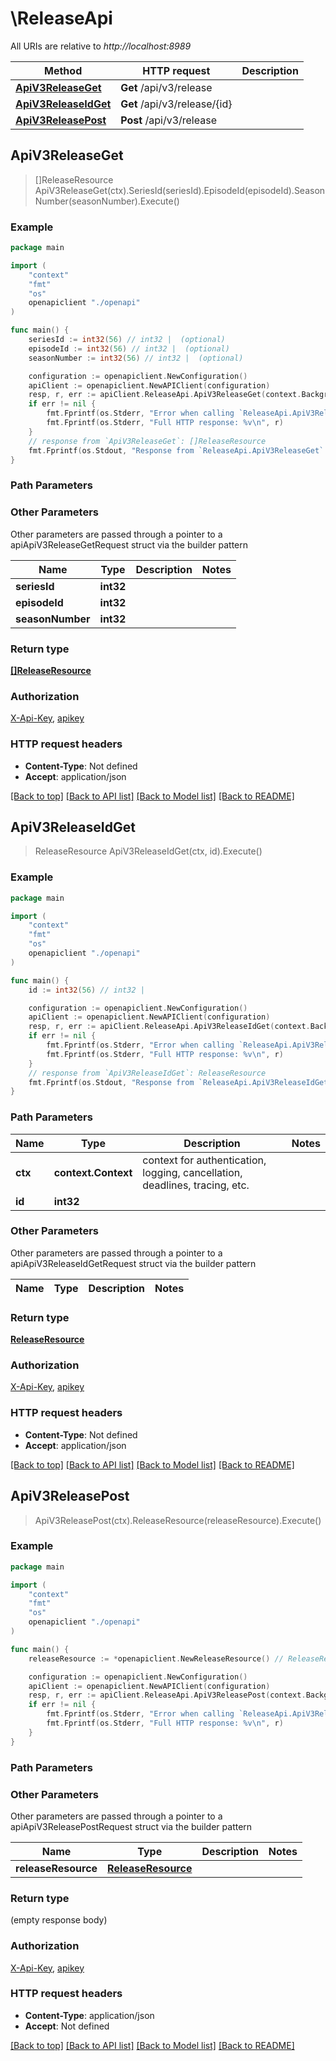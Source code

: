 # \ReleaseApi

All URIs are relative to *http://localhost:8989*

Method | HTTP request | Description
------------- | ------------- | -------------
[**ApiV3ReleaseGet**](ReleaseApi.md#ApiV3ReleaseGet) | **Get** /api/v3/release | 
[**ApiV3ReleaseIdGet**](ReleaseApi.md#ApiV3ReleaseIdGet) | **Get** /api/v3/release/{id} | 
[**ApiV3ReleasePost**](ReleaseApi.md#ApiV3ReleasePost) | **Post** /api/v3/release | 



## ApiV3ReleaseGet

> []ReleaseResource ApiV3ReleaseGet(ctx).SeriesId(seriesId).EpisodeId(episodeId).SeasonNumber(seasonNumber).Execute()



### Example

```go
package main

import (
    "context"
    "fmt"
    "os"
    openapiclient "./openapi"
)

func main() {
    seriesId := int32(56) // int32 |  (optional)
    episodeId := int32(56) // int32 |  (optional)
    seasonNumber := int32(56) // int32 |  (optional)

    configuration := openapiclient.NewConfiguration()
    apiClient := openapiclient.NewAPIClient(configuration)
    resp, r, err := apiClient.ReleaseApi.ApiV3ReleaseGet(context.Background()).SeriesId(seriesId).EpisodeId(episodeId).SeasonNumber(seasonNumber).Execute()
    if err != nil {
        fmt.Fprintf(os.Stderr, "Error when calling `ReleaseApi.ApiV3ReleaseGet``: %v\n", err)
        fmt.Fprintf(os.Stderr, "Full HTTP response: %v\n", r)
    }
    // response from `ApiV3ReleaseGet`: []ReleaseResource
    fmt.Fprintf(os.Stdout, "Response from `ReleaseApi.ApiV3ReleaseGet`: %v\n", resp)
}
```

### Path Parameters



### Other Parameters

Other parameters are passed through a pointer to a apiApiV3ReleaseGetRequest struct via the builder pattern


Name | Type | Description  | Notes
------------- | ------------- | ------------- | -------------
 **seriesId** | **int32** |  | 
 **episodeId** | **int32** |  | 
 **seasonNumber** | **int32** |  | 

### Return type

[**[]ReleaseResource**](ReleaseResource.md)

### Authorization

[X-Api-Key](../README.md#X-Api-Key), [apikey](../README.md#apikey)

### HTTP request headers

- **Content-Type**: Not defined
- **Accept**: application/json

[[Back to top]](#) [[Back to API list]](../README.md#documentation-for-api-endpoints)
[[Back to Model list]](../README.md#documentation-for-models)
[[Back to README]](../README.md)


## ApiV3ReleaseIdGet

> ReleaseResource ApiV3ReleaseIdGet(ctx, id).Execute()



### Example

```go
package main

import (
    "context"
    "fmt"
    "os"
    openapiclient "./openapi"
)

func main() {
    id := int32(56) // int32 | 

    configuration := openapiclient.NewConfiguration()
    apiClient := openapiclient.NewAPIClient(configuration)
    resp, r, err := apiClient.ReleaseApi.ApiV3ReleaseIdGet(context.Background(), id).Execute()
    if err != nil {
        fmt.Fprintf(os.Stderr, "Error when calling `ReleaseApi.ApiV3ReleaseIdGet``: %v\n", err)
        fmt.Fprintf(os.Stderr, "Full HTTP response: %v\n", r)
    }
    // response from `ApiV3ReleaseIdGet`: ReleaseResource
    fmt.Fprintf(os.Stdout, "Response from `ReleaseApi.ApiV3ReleaseIdGet`: %v\n", resp)
}
```

### Path Parameters


Name | Type | Description  | Notes
------------- | ------------- | ------------- | -------------
**ctx** | **context.Context** | context for authentication, logging, cancellation, deadlines, tracing, etc.
**id** | **int32** |  | 

### Other Parameters

Other parameters are passed through a pointer to a apiApiV3ReleaseIdGetRequest struct via the builder pattern


Name | Type | Description  | Notes
------------- | ------------- | ------------- | -------------


### Return type

[**ReleaseResource**](ReleaseResource.md)

### Authorization

[X-Api-Key](../README.md#X-Api-Key), [apikey](../README.md#apikey)

### HTTP request headers

- **Content-Type**: Not defined
- **Accept**: application/json

[[Back to top]](#) [[Back to API list]](../README.md#documentation-for-api-endpoints)
[[Back to Model list]](../README.md#documentation-for-models)
[[Back to README]](../README.md)


## ApiV3ReleasePost

> ApiV3ReleasePost(ctx).ReleaseResource(releaseResource).Execute()



### Example

```go
package main

import (
    "context"
    "fmt"
    "os"
    openapiclient "./openapi"
)

func main() {
    releaseResource := *openapiclient.NewReleaseResource() // ReleaseResource |  (optional)

    configuration := openapiclient.NewConfiguration()
    apiClient := openapiclient.NewAPIClient(configuration)
    resp, r, err := apiClient.ReleaseApi.ApiV3ReleasePost(context.Background()).ReleaseResource(releaseResource).Execute()
    if err != nil {
        fmt.Fprintf(os.Stderr, "Error when calling `ReleaseApi.ApiV3ReleasePost``: %v\n", err)
        fmt.Fprintf(os.Stderr, "Full HTTP response: %v\n", r)
    }
}
```

### Path Parameters



### Other Parameters

Other parameters are passed through a pointer to a apiApiV3ReleasePostRequest struct via the builder pattern


Name | Type | Description  | Notes
------------- | ------------- | ------------- | -------------
 **releaseResource** | [**ReleaseResource**](ReleaseResource.md) |  | 

### Return type

 (empty response body)

### Authorization

[X-Api-Key](../README.md#X-Api-Key), [apikey](../README.md#apikey)

### HTTP request headers

- **Content-Type**: application/json
- **Accept**: Not defined

[[Back to top]](#) [[Back to API list]](../README.md#documentation-for-api-endpoints)
[[Back to Model list]](../README.md#documentation-for-models)
[[Back to README]](../README.md)

